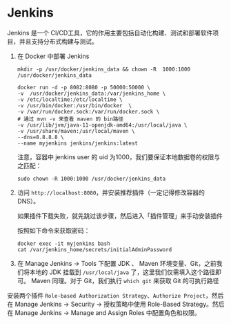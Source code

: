 # Jenkins

Jenkins 是一个 CI/CD工具，它的作用主要包括自动化构建、测试和部署软件项目，并且支持分布式构建与测试。

1. 在 Docker 中部署 Jenkins

   ~~~shell
   mkdir -p /usr/docker/jenkins_data && chown -R  1000:1000 /usr/docker/jenkins_data
   
   docker run -d -p 8082:8080 -p 50000:50000 \
   -v  /usr/docker/jenkins_data:/var/jenkins_home \
   -v /etc/localtime:/etc/localtime \
   -v /usr/bin/docker:/usr/bin/docker  \ 
   -v /var/run/docker.sock:/var/run/docker.sock \
   # 通过 mvn -v 来查看 maven 的 bin路径
   -v /usr/lib/jvm/java-11-openjdk-amd64:/usr/local/java \
   -v /usr/share/maven:/usr/local/maven \
   --dns=8.8.8.8 \
   --name myjenkins jenkins/jenkins:latest
   ~~~

   注意，容器中 jenkins user 的 uid 为1000，我们要保证本地数据卷的权限与之匹配：

   ~~~shell
   sudo chown -R 1000:1000 /usr/docker/jenkins_data
   ~~~

2. 访问 `http://localhost:8080`，并安装推荐插件（一定记得修改容器的 DNS）。

   如果插件下载失败，就先跳过该步骤，然后进入「插件管理」来手动安装插件

   按照如下命令来获取密码：

   ~~~shell
   docker exec -it myjenkins bash
   cat /var/jenkins_home/secrets/initialAdminPassword
   ~~~

3. 在 Manage Jenkins -> Tools 下配置 JDK 、 Maven 环境变量、Git，之前我们将本地的 JDK 挂载到 `/usr/local/java` 了，这里我们仅需填入这个路径即可。 Maven 同理。对于 Git，我们执行 `which git` 来获取 Git 的可执行路径



安装两个插件 `Role-based Authorization Strategy`、`Authorize Project`，然后在 Manage Jenkins -> Security -> 授权策略中使用 Role-Based Strategy。然后在 Manage Jenkins -> Manage and Assign Roles 中配置角色和权限。

